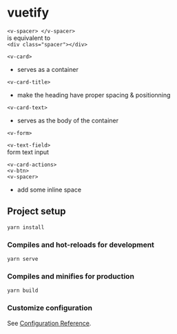 # vuetify

``` <v-spacer> </v-spacer> ```  
is equivalent to  
``` <div class="spacer"></div> ```  

``` <v-card> ```  
- serves as a container 

``` <v-card-title> ```  
- make the heading have proper spacing & positionning

``` <v-card-text> ```  
- serves as the body of the container

``` <v-form> ```  

``` <v-text-field> ```  
form text input

``` <v-card-actions> ```  
``` <v-btn> ```  
``` <v-spacer> ```    
- add some inline space











## Project setup
```
yarn install

```

### Compiles and hot-reloads for development
```
yarn serve
```

### Compiles and minifies for production
```
yarn build
```

### Customize configuration
See [Configuration Reference](https://cli.vuejs.org/config/).
